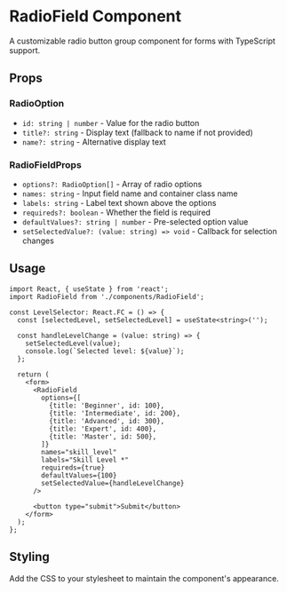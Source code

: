 # RadioField Component

A customizable radio button group component for forms with TypeScript support.

## Props

### RadioOption
- `id: string | number` - Value for the radio button
- `title?: string` - Display text (fallback to name if not provided)
- `name?: string` - Alternative display text

### RadioFieldProps
- `options?: RadioOption[]` - Array of radio options
- `names: string` - Input field name and container class name
- `labels: string` - Label text shown above the options
- `requireds?: boolean` - Whether the field is required
- `defaultValues?: string | number` - Pre-selected option value
- `setSelectedValue?: (value: string) => void` - Callback for selection changes

## Usage

```tsx
import React, { useState } from 'react';
import RadioField from './components/RadioField';

const LevelSelector: React.FC = () => {
  const [selectedLevel, setSelectedLevel] = useState<string>('');
  
  const handleLevelChange = (value: string) => {
    setSelectedLevel(value);
    console.log(`Selected level: ${value}`);
  };
  
  return (
    <form>
      <RadioField 
        options={[
          {title: 'Beginner', id: 100},
          {title: 'Intermediate', id: 200},
          {title: 'Advanced', id: 300},
          {title: 'Expert', id: 400},
          {title: 'Master', id: 500},
        ]}
        names="skill_level"
        labels="Skill Level *"
        requireds={true}
        defaultValues={100}
        setSelectedValue={handleLevelChange}
      />
      
      <button type="submit">Submit</button>
    </form>
  );
};
```

## Styling

Add the CSS to your stylesheet to maintain the component's appearance.